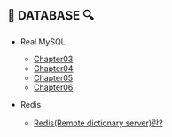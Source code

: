 ## 📄 DATABASE 🔍
* Real MySQL
    * [Chapter03](https://github.com/Hyung1Jung/database-network-os-infra/blob/master/src/database/real-mysql/chapter03/README.md)
    * [Chapter04](https://github.com/Hyung1Jung/database-network-os-infra/blob/master/src/database/real-mysql/chapter04/README.md)
    * [Chapter05](https://github.com/Hyung1Jung/database-network-os-infra/blob/master/src/database/real-mysql/chapter05/README.md)
    * [Chapter06](https://github.com/Hyung1Jung/database-network-os-infra/blob/master/src/database/real-mysql/chapter06/README.md)
  
* Redis
  * [Redis(Remote dictionary server)란?](https://junghyungil.tistory.com/162?category=900222)
